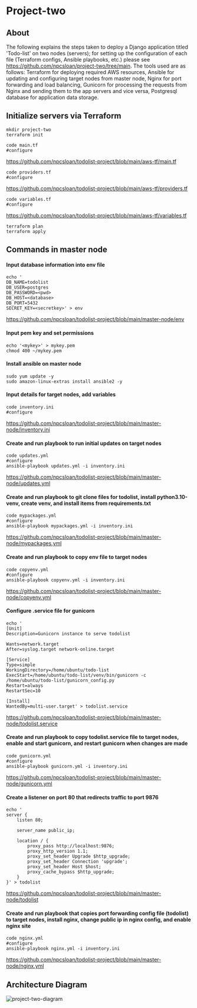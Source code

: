 # Project-two

## About
The following explains the steps taken to deploy a Django application titled 'Todo-list' on two nodes (servers); for setting up the configuration of each file (Terraform configs, Ansible playbooks, etc.) please see https://github.com/npcsloan/project-two/tree/main. The tools used are as follows: Terraform for deploying required AWS resources, Ansible for updating and configuring target nodes from master node, Nginx for port forwarding and load balancing, Gunicorn for processing the requests from Nginx and sending them to the app servers and vice versa, Postgresql database for application data storage.

## Initialize servers via Terraform
```
mkdir project-two
terraform init

code main.tf
#configure
```
https://github.com/npcsloan/todolist-project/blob/main/aws-tf/main.tf
```
code providers.tf
#configure
```
https://github.com/npcsloan/todolist-project/blob/main/aws-tf/providers.tf
```
code variables.tf
#configure
```
https://github.com/npcsloan/todolist-project/blob/main/aws-tf/variables.tf
```
terraform plan
terraform apply
```

## Commands in master node

#### Input database information into env file
```
echo '
DB_NAME=todolist
DB_USER=postgres
DB_PASSWORD=<pwd>
DB_HOST=<database>
DB_PORT=5432
SECRET_KEY=<secretkey>' > env
```
https://github.com/npcsloan/todolist-project/blob/main/master-node/env
#### Input pem key and set permissions
```
echo '<mykey>' > mykey.pem
chmod 400 ~/mykey.pem
```
#### Install ansible on master node
```
sudo yum update -y
sudo amazon-linux-extras install ansible2 -y
```
#### Input details for target nodes, add variables
```
code inventory.ini
#configure
```
https://github.com/npcsloan/todolist-project/blob/main/master-node/inventory.ini
#### Create and run playbook to run initial updates on target nodes
```
code updates.yml
#configure
ansible-playbook updates.yml -i inventory.ini
```
https://github.com/npcsloan/todolist-project/blob/main/master-node/updates.yml
#### Create and run playbook to git clone files for todolist, install python3.10-venv, create venv, and install items from requirements.txt
```
code mypackages.yml
#configure
ansible-playbook mypackages.yml -i inventory.ini
```
https://github.com/npcsloan/todolist-project/blob/main/master-node/mypackages.yml
#### Create and run playbook to copy env file to target nodes
```
code copyenv.yml
#configure
ansible-playbook copyenv.yml -i inventory.ini
```
https://github.com/npcsloan/todolist-project/blob/main/master-node/copyenv.yml
#### Configure .service file for gunicorn
```
echo '
[Unit]
Description=Gunicorn instance to serve todolist

Wants=network.target
After=syslog.target network-online.target

[Service]
Type=simple
WorkingDirectory=/home/ubuntu/todo-list
ExecStart=/home/ubuntu/todo-list/venv/bin/gunicorn -c /home/ubuntu/todo-list/gunicorn_config.py
Restart=always
RestartSec=10

[Install]
WantedBy=multi-user.target' > todolist.service
```
https://github.com/npcsloan/todolist-project/blob/main/master-node/todolist.service
#### Create and run playbook to copy todolist.service file to target nodes, enable and start gunicorn, and restart gunicorn when changes are made
```
code gunicorn.yml
#configure
ansible-playbook gunicorn.yml -i inventory.ini
```
https://github.com/npcsloan/todolist-project/blob/main/master-node/gunicorn.yml
#### Create a listener on port 80 that redirects traffic to port 9876
```
echo '
server {
    listen 80;

    server_name public_ip;

    location / {
        proxy_pass http://localhost:9876;
        proxy_http_version 1.1;
        proxy_set_header Upgrade $http_upgrade;
        proxy_set_header Connection 'upgrade';
        proxy_set_header Host $host;
        proxy_cache_bypass $http_upgrade;
    }
}' > todolist
```
https://github.com/npcsloan/todolist-project/blob/main/master-node/todolist
#### Create and run playbook that copies port forwarding config file (todolist) to target nodes, install nginx, change public ip in nginx config, and enable nginx site
```
code nginx.yml
#configure
ansible-playbook nginx.yml -i inventory.ini
```
https://github.com/npcsloan/todolist-project/blob/main/master-node/nginx.yml

## Architecture Diagram
![project-two-diagram](https://github.com/npcsloan/todolist-project/assets/123162008/4fcc4831-8d91-40a6-82f1-972df3b56886)
